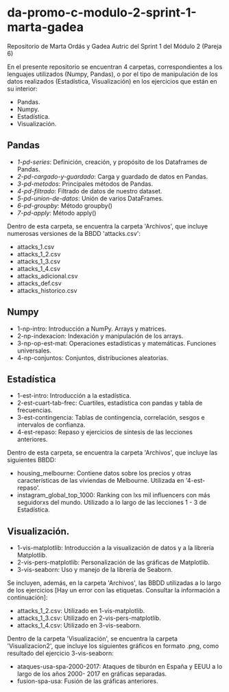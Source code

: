 # da-promo-c-modulo-2-sprint-1-marta-gadea
Repositorio de Marta Ordás y Gadea Autric del Sprint 1 del Módulo 2 (Pareja 6)

En el presente repositorio se encuentran 4 carpetas, correspondientes a los lenguajes utilizados (Numpy, Pandas), o por el tipo de manipulación de los datos realizados (Estadística, Visualización) en los ejercicios que están en su interior:

- Pandas.
- Numpy.
- Estadística.
- Visualización.

## Pandas

- _1-pd-series_: Definición, creación, y propósito de los Dataframes de Pandas.
- _2-pd-cargado-y-guardado_: Carga y guardado de datos en Pandas.
- _3-pd-metodos_: Principales métodos de Pandas.
- _4-pd-filtrado_: Filtrado de datos de nuestro dataset.
- _5-pd-union-de-datos_: Unión de varios DataFrames.
- _6-pd-groupby_: Método groupby()
- _7-pd-apply_: Método apply()

Dentro de esta carpeta, se encuentra la carpeta 'Archivos', que incluye numerosas versiones de la BBDD 'attacks.csv':
- attacks_1.csv
- attacks_1_2.csv
- attacks_1_3.csv
- attacks_1_4.csv
- attacks_adicional.csv
- attacks_def.csv
- attacks_historico.csv


## Numpy
- 1-np-intro: Introducción a NumPy. Arrays y matrices.
- 2-np-indexacion: Indexación y manipulación de los arrays.
- 3-np-op-est-mat: Operaciones estadísticas y matemáticas. Funciones universales.
- 4-np-conjuntos: Conjuntos, distribuciones aleatorias.

## Estadística
- 1-est-intro: Introducción a la estadística.
- 2-est-cuart-tab-frec: Cuartiles, estadística con pandas y tabla de frecuencias.
- 3-est-contingencia: Tablas de contingencia, correlación, sesgos e intervalos de confianza.
- 4-est-repaso: Repaso y ejercicios de síntesis de las lecciones anteriores.

Dentro de esta carpeta, se encuentra la carpeta 'Archivos', que incluye las siguientes BBDD:
- housing_melbourne: Contiene datos sobre los precios y otras características de las viviendas de Melbourne. Utilizada en '4-est-repaso'.
- instagram_global_top_1000: Ranking con lxs mil influencers con más seguidorxs del mundo. Utilizado a lo largo de las lecciones 1 - 3 de Estadística.

## Visualización.
- 1-vis-matplotlib: Introducción a la visualización de datos y a la librería Matplotlib.
- 2-vis-pers-matplotlib: Personalización de las gráficas de Matplotlib.
- 3-vis-seaborn: Uso y manejo de la librería de Seaborn.

Se incluyen, además, en la carpeta 'Archivos', las BBDD utilizadas a lo largo de los ejercicios [Hay un error con las etiquetas. Consultar la información a continuación]:
- attacks_1_2.csv: Utilizado en 1-vis-matplotlib.
- attacks_1_3.csv: Utilizado en 2-vis-pers-matplotlib.
- attacks_1_4.csv: Utilizado en 3-vis-seaborn.

Dentro de la carpeta 'Visualización', se encuentra la carpeta 'Visualizacion2', que incluye los siguientes gráficos en formato .png, como resultado del ejercicio 3-vis-seaborn:
- ataques-usa-spa-2000-2017: Ataques de tiburón en España y EEUU a lo largo de los años 2000- 2017 en gráficas separadas.
- fusion-spa-usa: Fusión de las gráficas anteriores.
